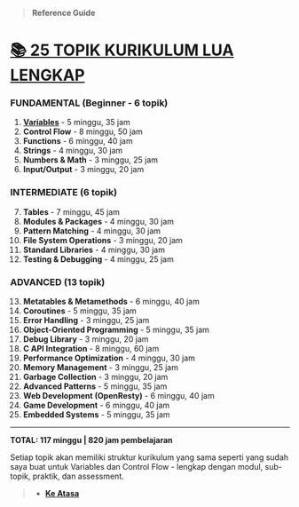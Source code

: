 > **Reference Guide**

# **[📚 25 TOPIK KURIKULUM LUA LENGKAP][1]**

### **FUNDAMENTAL (Beginner - 6 topik)**

1. **[Variables][variabel]** - 5 minggu, 35 jam
2. **Control Flow** - 8 minggu, 50 jam
3. **Functions** - 6 minggu, 40 jam
4. **Strings** - 4 minggu, 30 jam
5. **Numbers & Math** - 3 minggu, 25 jam
6. **Input/Output** - 3 minggu, 20 jam

### **INTERMEDIATE (6 topik)**

7. **Tables** - 7 minggu, 45 jam
8. **Modules & Packages** - 4 minggu, 30 jam
9. **Pattern Matching** - 4 minggu, 30 jam
10. **File System Operations** - 3 minggu, 20 jam
11. **Standard Libraries** - 4 minggu, 30 jam
12. **Testing & Debugging** - 4 minggu, 25 jam

### **ADVANCED (13 topik)**

13. **Metatables & Metamethods** - 6 minggu, 40 jam
14. **Coroutines** - 5 minggu, 35 jam
15. **Error Handling** - 3 minggu, 25 jam
16. **Object-Oriented Programming** - 5 minggu, 35 jam
17. **Debug Library** - 3 minggu, 20 jam
18. **C API Integration** - 8 minggu, 60 jam
19. **Performance Optimization** - 4 minggu, 30 jam
20. **Memory Management** - 3 minggu, 25 jam
21. **Garbage Collection** - 3 minggu, 20 jam
22. **Advanced Patterns** - 5 minggu, 35 jam
23. **Web Development (OpenResty)** - 6 minggu, 40 jam
24. **Game Development** - 6 minggu, 40 jam
25. **Embedded Systems** - 5 minggu, 35 jam

---

**TOTAL: 117 minggu | 820 jam pembelajaran**

Setiap topik akan memiliki struktur kurikulum yang sama seperti yang sudah saya buat untuk Variables dan Control Flow - lengkap dengan modul, sub-topik, praktik, dan assessment.

> - **[Ke Atasa](#)**

[1]: ../README.md
[variabel]: ../materi/dasar/variabel/README.md
